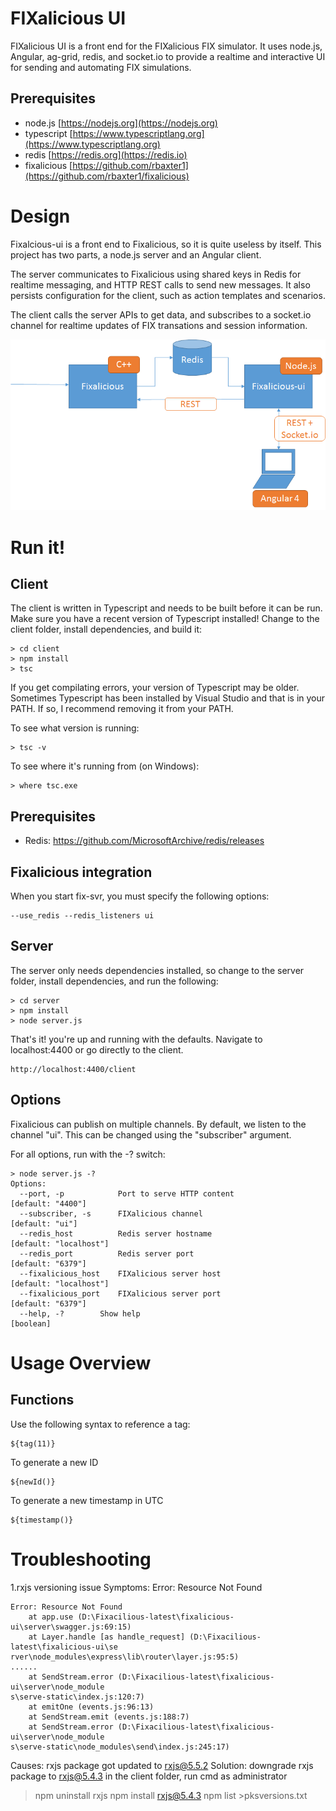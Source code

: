 FIXalicious UI
==============

FIXalicious UI is a front end for the FIXalicious FIX simulator.
It uses node.js, Angular, ag-grid, redis, and socket.io to provide a realtime and interactive UI for sending and automating FIX simulations.

## Prerequisites
- node.js [https://nodejs.org](https://nodejs.org)
- typescript [https://www.typescriptlang.org](https://www.typescriptlang.org)
- redis [https://redis.org](https://redis.io)
- fixalicious [https://github.com/rbaxter1](https://github.com/rbaxter1/fixalicious)


# Design
Fixalcious-ui is a front end to Fixalicious, so it is quite useless by itself. This project has two parts, a node.js server and an Angular client.

The server communicates to Fixalicious using shared keys in Redis for realtime messaging, and HTTP REST calls to send new messages. It also persists configuration for the client, such as action templates and scenarios.

The client calls the server APIs to get data, and subscribes to a socket.io channel for realtime updates of FIX transations and session information.

![System](./sys_overview.png)

# Run it!

## Client

The client is written in Typescript and needs to be built before it can be run. Make sure you have a recent version of Typescript installed!
Change to the client folder, install dependencies, and build it:
```
> cd client
> npm install
> tsc
```
If you get compilating errors, your version of Typescript may be older. Sometimes Typescript has been installed by Visual Studio and that is in your PATH. If so, I recommend removing it from your PATH.

To see what version is running: 
```
> tsc -v
```

To see where it's running from (on Windows):
```
> where tsc.exe
```

## Prerequisites

* Redis: https://github.com/MicrosoftArchive/redis/releases


## Fixalicious integration

When you start fix-svr, you must specify the following options:
```
--use_redis --redis_listeners ui
```

## Server

The server only needs dependencies installed, so change to the server folder, install dependencies, and run the following:
```
> cd server
> npm install
> node server.js
```

That's it! you're up and running with the defaults. Navigate to localhost:4400 or go directly to the client.
```
http://localhost:4400/client
```

## Options

Fixalicious can publish on multiple channels. By default, we listen to the channel "ui". This can be changed using the "subscriber" argument. 

For all options, run with the -? switch:

```
> node server.js -?
Options:
  --port, -p        	Port to serve HTTP content                 [default: "4400"]
  --subscriber, -s  	FIXalicious channel                          [default: "ui"]
  --redis_host      	Redis server hostname                 [default: "localhost"]
  --redis_port      	Redis server port                          [default: "6379"]
  --fixalicious_host  	FIXalicious server host                          [default: "localhost"]
  --fixalicious_port    FIXalicious server port                          [default: "6379"]
  --help, -?        Show help                                          [boolean]

```


# Usage Overview

## Functions

Use the following syntax to reference a tag:

```
${tag(11)}
```

To generate a new ID
```
${newId()}
```

To generate a new timestamp in UTC
```
${timestamp()}
```

# Troubleshooting

1.rxjs versioning issue
Symptoms: Error: Resource Not Found

```
Error: Resource Not Found
    at app.use (D:\Fixacilious-latest\fixalicious-ui\server\swagger.js:69:15)
    at Layer.handle [as handle_request] (D:\Fixacilious-latest\fixalicious-ui\se
rver\node_modules\express\lib\router\layer.js:95:5)
......
    at SendStream.error (D:\Fixacilious-latest\fixalicious-ui\server\node_module
s\serve-static\index.js:120:7)
    at emitOne (events.js:96:13)
    at SendStream.emit (events.js:188:7)
    at SendStream.error (D:\Fixacilious-latest\fixalicious-ui\server\node_module
s\serve-static\node_modules\send\index.js:245:17)
```

Causes: rxjs package got updated to rxjs@5.5.2 
Solution: downgrade rxjs package to rxjs@5.4.3
in the client folder, run cmd as administrator
>npm uninstall rxjs
>npm install rxjs@5.4.3
>npm list >pksversions.txt
  

    
